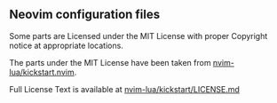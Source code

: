 ## Neovim configuration files
Some parts are Licensed under the MIT License with proper Copyright notice at appropriate locations.

The parts under the MIT License have been taken from [nvim-lua/kickstart.nvim](https://github.com/nvim-lua/kickstart.nvim/).

Full License Text is available at [nvim-lua/kickstart/LICENSE.md](https://github.com/nvim-lua/kickstart.nvim/blob/bd15b7d9faa73fd4792039bcf37a2408e17743fb/LICENSE.md)
